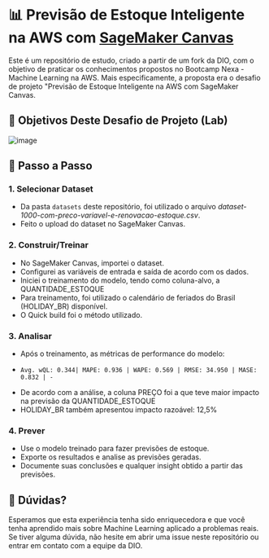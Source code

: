 # 📊 Previsão de Estoque Inteligente na AWS com [SageMaker Canvas](https://aws.amazon.com/pt/sagemaker/canvas/)

Este é um repositório de estudo, criado a partir de um fork da DIO, com o objetivo de praticar os conhecimentos propostos no Bootcamp Nexa - Machine Learning na AWS. Mais especificamente, a proposta era o desafio de projeto "Previsão de Estoque Inteligente na AWS com SageMaker Canvas.
## 🎯 Objetivos Deste Desafio de Projeto (Lab)

![image](https://github.com/digitalinnovationone/lab-aws-sagemaker-canvas-estoque/assets/730492/72f5c21f-5562-491e-aa42-2885a3184650)

## 🚀 Passo a Passo

### 1. Selecionar Dataset

-  Da pasta `datasets` deste repositório, foi utilizado o arquivo *dataset-1000-com-preco-variavel-e-renovacao-estoque.csv*. 
-  Feito o upload do dataset no SageMaker Canvas.

### 2. Construir/Treinar

-   No SageMaker Canvas, importei o dataset.
-   Configurei as variáveis de entrada e saída de acordo com os dados.
-   Iniciei o treinamento do modelo, tendo como coluna-alvo, a QUANTIDADE_ESTOQUE
-   Para treinamento, foi utilizado o calendário de feriados do Brasil (HOLIDAY_BR) disponível.
-   O Quick build foi o método utilizado.

### 3. Analisar

-   Após o treinamento, as métricas de performance do modelo:
-     Avg. wQL: 0.344| MAPE: 0.936 | WAPE: 0.569 | RMSE: 34.950 | MASE: 0.832 | -   
- De acordo com a análise, a coluna PREÇO foi a que teve maior impacto na previsão da QUANTIDADE_ESTOQUE
- HOLIDAY_BR também apresentou impacto razoável: 12,5%

### 4. Prever

-   Use o modelo treinado para fazer previsões de estoque.
-   Exporte os resultados e analise as previsões geradas.
-   Documente suas conclusões e qualquer insight obtido a partir das previsões.

## 🤔 Dúvidas?

Esperamos que esta experiência tenha sido enriquecedora e que você tenha aprendido mais sobre Machine Learning aplicado a problemas reais. Se tiver alguma dúvida, não hesite em abrir uma issue neste repositório ou entrar em contato com a equipe da DIO.
